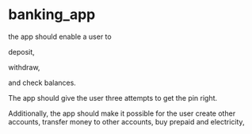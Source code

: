 # banking_app

the app should enable a user to 

deposit,

withdraw,

and check balances.

The app should give the user three attempts to get the pin right.

Additionally, the app should make it possible for the user create other accounts,
transfer money to other accounts,
buy prepaid and electricity,
